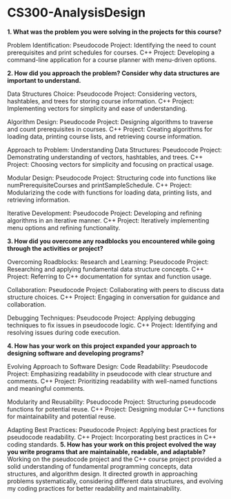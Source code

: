 # CS300-AnalysisDesign

**1. What was the problem you were solving in the projects for this course?**

Problem Identification:
  Pseudocode Project: Identifying the need to count prerequisites and print schedules for courses.
  C++ Project: Developing a command-line application for a course planner with menu-driven options.

**2. How did you approach the problem? Consider why data structures are important to understand.**
   
Data Structures Choice:
  Pseudocode Project: Considering vectors, hashtables, and trees for storing course information.
  C++ Project: Implementing vectors for simplicity and ease of understanding.

Algorithm Design:
  Pseudocode Project: Designing algorithms to traverse and count prerequisites in courses.
  C++ Project: Creating algorithms for loading data, printing course lists, and retrieving course information.

Approach to Problem:
  Understanding Data Structures:
  Pseudocode Project: Demonstrating understanding of vectors, hashtables, and trees.
  C++ Project: Choosing vectors for simplicity and focusing on practical usage.

  Modular Design:
  Pseudocode Project: Structuring code into functions like numPrerequisiteCourses and printSampleSchedule.
  C++ Project: Modularizing the code with functions for loading data, printing lists, and retrieving information.
  
  Iterative Development:
  Pseudocode Project: Developing and refining algorithms in an iterative manner.
  C++ Project: Iteratively implementing menu options and refining functionality.

**3. How did you overcome any roadblocks you encountered while going through the activities or project?**

Overcoming Roadblocks:
  Research and Learning:
  Pseudocode Project: Researching and applying fundamental data structure concepts.
  C++ Project: Referring to C++ documentation for syntax and function usage.

  Collaboration:
  Pseudocode Project: Collaborating with peers to discuss data structure choices.
  C++ Project: Engaging in conversation for guidance and collaboration.

  Debugging Techniques:
  Pseudocode Project: Applying debugging techniques to fix issues in pseudocode logic.
  C++ Project: Identifying and resolving issues during code execution.

**4. How has your work on this project expanded your approach to designing software and developing programs?**

Evolving Approach to Software Design:
  Code Readability:
  Pseudocode Project: Emphasizing readability in pseudocode with clear structure and comments.
  C++ Project: Prioritizing readability with well-named functions and meaningful comments.

  Modularity and Reusability:
  Pseudocode Project: Structuring pseudocode functions for potential reuse.
  C++ Project: Designing modular C++ functions for maintainability and potential reuse.

  Adapting Best Practices:
  Pseudocode Project: Applying best practices for pseudocode readability.
  C++ Project: Incorporating best practices in C++ coding standards.
**5. How has your work on this project evolved the way you write programs that are maintainable, readable, and adaptable?**
  Working on the pseudocode project and the C++ course project provided a solid understanding of fundamental programming concepts, data structures, and algorithm design. It directed growth in approaching problems systematically, considering different data structures, and evolving my coding practices for better readability and maintainability.

